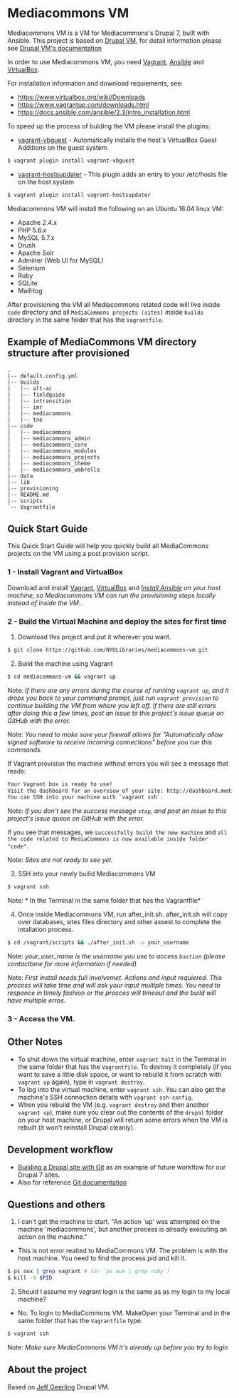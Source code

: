 # Mediacommons VM

Mediacommons VM is a VM for Mediacommons's Drupal 7, built with Ansible. This project is based on [Drupal VM](https://github.com/geerlingguy/drupal-vm), for detail information please see [ Drupal VM's documentation](http://docs.drupalvm.com/en/latest/)

In order to use Mediacommons VM, you need [Vagrant](https://www.vagrantup.com), [Ansible](https://ansible.com) and [VirtualBox](https://www.virtualbox.org).

For installation information and download requiements, see:

 - https://www.virtualbox.org/wiki/Downloads
 - https://www.vagrantup.com/downloads.html
 - https://docs.ansible.com/ansible/2.3/intro_installation.html

To speed up the process of bulding the VM please install the plugins:

- [vagrant-vbguest](https://github.com/dotless-de/vagrant-vbguest) - Automatically installs the host's VirtualBox Guest Additions on the guest system.

```bash
$ vagrant plugin install vagrant-vbguest
```

 - [vagrant-hostsupdater](https://github.com/cogitatio/vagrant-hostsupdater) - This plugin adds an entry to your /etc/hosts file on the host system

```bash
$ vagrant plugin install vagrant-hostsupdater
```

Mediacommons VM will install the following on an Ubuntu 16.04 linux VM:

- Apache 2.4.x
- PHP 5.6.x
- MySQL 5.7.x
- Drush
- Apache Solr
- Adminer (Web UI for MySQL)
- Selenium
- Ruby
- SQLite
- MailHog

After provisioning the VM all Mediacommons related code will live inside `code` directory and all `MediaCommons projects (sites)` inside `builds` directory in the same folder that has the `Vagrantfile`. 

## Example of MediaCommons VM directory structure after provisioned

```
.
|-- default.config.yml
|-- builds
|   |-- alt-ac
|   |-- fieldguide
|   |-- intransition
|   |-- imr
|   |-- mediacommons
|   |-- tne 
|-- code
|   |-- mediacommons
|   |-- mediacommons_admin
|   |-- mediacommons_core
|   |-- mediacommons_modules
|   |-- mediacommons_projects
|   |-- mediacommons_theme
|   |-- mediacommons_umbrella
|-- data
|-- lib
|-- provisioning
|-- README.md
|-- scripts
`-- Vagrantfile
```

## Quick Start Guide

This Quick Start Guide will help you quickly build all MediaCommons projects on the VM using a post provision script.

### 1 - Install Vagrant and VirtualBox

Download and install [Vagrant](https://www.vagrantup.com/downloads.html), [VirtualBox](https://www.virtualbox.org/wiki/Downloads) and *[Install Ansible](http://docs.ansible.com/intro_installation.html) on your host machine, so Mediacommons VM can run the provisioning steps locally instead of inside the VM.*.

### 2 - Build the Virtual Machine and deploy the sites for first time

1. Download this project and put it wherever you want.

```bash
$ git clone https://github.com/NYULibraries/mediacommons-vm.git
```

2. Build the machine using Vagrant

```bash
$ cd mediacommons-vm && vagrant up
```

Note: *If there are any errors during the course of running `vagrant up`, and it drops you back to your command prompt, just run `vagrant provision` to continue building the VM from where you left off. If there are still errors after doing this a few times, post an issue to this project's issue queue on GitHub with the error.*

Note: *You need to make sure your firewall allows for "Automatically allow signed software to receive incoming connections" before you run this commands.*

If Vagrant provision the machine without errors you will see a message that reads:

```bash
Your Vagrant box is ready to use!
Visit the dashboard for an overview of your site: http://dashboard.mediacommos.local (or http://192.168.88.88)
You can SSH into your machine with `vagrant ssh`. 
```

Note: *If you don't see the success message `stop`, and post an issue to this project's issue queue on GitHub with the error.*

If you see that messages, we `successfully build the new machine` and `all the code related to MediaCommons is now available inside folder "code"`.

Note: *Sites are not ready to see yet.*

3. SSH into your newly builid Mediacommons VM

```bash
$ vagrant ssh
```

Note: * In the Terminal in the same folder that has the Vagrantfile*

4. Once inside Mediacommons VM, run after_init.sh. after_init.sh will copy over databases, sites files directory and other assest to complete the intallation process.

```bash
$ cd /vagrant/scripts && ./after_init.sh -u your_username
```

Note: *your_user_name is the username you use to access `bastion` (please contactbme for more information if needed)*

Note: *First install needs full involvemet. Actions and input requiered. This process will take time and will ask your input multiple times. You need to responce in timely fashion or the procces will timeout and the build will have multiple erros.*

### 3 - Access the VM.

## Other Notes

  - To shut down the virtual machine, enter `vagrant halt` in the Terminal in the same folder that has the `Vagrantfile`. To destroy it completely (if you want to save a little disk space, or want to rebuild it from scratch with `vagrant up` again), type in `vagrant destroy`.
  - To log into the virtual machine, enter `vagrant ssh`. You can also get the machine's SSH connection details with `vagrant ssh-config`.
  - When you rebuild the VM (e.g. `vagrant destroy` and then another `vagrant up`), make sure you clear out the contents of the `drupal` folder on your host machine, or Drupal will return some errors when the VM is rebuilt (it won't reinstall Drupal cleanly).

## Development workflow

- [Building a Drupal site with Git](https://www.drupal.org/node/803746) as an example of future workflow for our Drupal 7 sites.
- Also for reference [Git documentation](https://www.drupal.org/documentation/git)

## Questions and others

1. I can't get the machine to start. "An action 'up' was attempted on the machine 'mediacommons',
but another process is already executing an action on the machine."

 - This is not error realted to MediaCommons VM. The problem is with the host machine. You need to find the process pid and kill it.
 
```bash
$ ps aux | grep vagrant # (or `ps aux | grep ruby`)
$ kill -9 $PID
```

2. Should I assume my vagrant login is the same as as my login to my local machine? 

- No. To login to MediaCommons VM. MakeOpen your Terminal and in the same folder that has the `Vagrantfile` type.

```bash
$ vagrant ssh
```

Note: *Make sure MediaCommons VM it's already up before you try to login*



## About the project

Based on [Jeff Geerling](https://www.jeffgeerling.com/) Drupal VM.